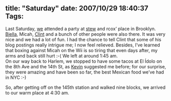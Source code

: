 title: "Saturday"
date: 2007/10/29 18:40:37
Tags:
---
<p>Last Saturday, <a href="http://raquelhernandez.net/" target="_blank">we</a> attended a party at <a href="http://vireo.org/~stew/blog" target="_blank">stew</a> and rcox&#8217; place in Brooklyn. <a href="http://www.healthhacker.org/satoroams/" target="_blank">Biella</a>, Micah, <a href="http://xana.scru.org/" target="_blank">Clint</a> and a bunch of other people were also there. It was very nice and we had a lot of fun. I had the chance to tell Clint that some of his blog postings really intrigue me; I now feel relieved. Besides, I&#8217;ve learned that boxing against Micah on the Wii is so tiring that even days after, my arms and back still hurt :-( We left at around 1:45 am.<br/>
On our way back to Harlem, we stopped to have some tacos at El Ídolo on the 8th Ave and the 14th St, as <a href="http://mysite.verizon.net/kevin.mark/" target="_blank">Kevin</a> suggested me before; for our surprise, they were amazing and have been so far, the best Mexican food we&#8217;ve had in NYC :-)</p>

<p>So, after getting off on the 145th station and walked nine blocks, we arrived to our warm place at 4:30 am.</p>
